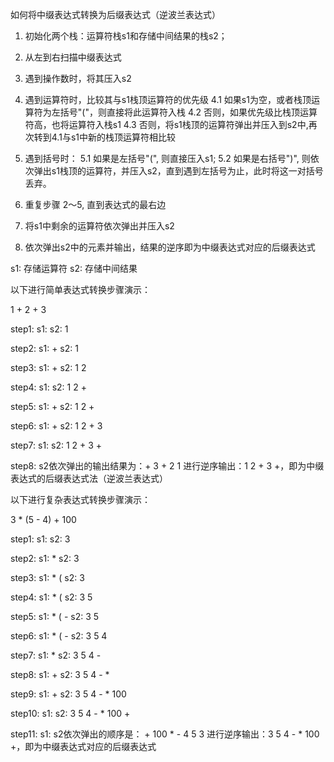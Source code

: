 如何将中缀表达式转换为后缀表达式（逆波兰表达式）

1. 初始化两个栈：运算符栈s1和存储中间结果的栈s2；
2. 从左到右扫描中缀表达式
3. 遇到操作数时，将其压入s2
4. 遇到运算符时，比较其与s1栈顶运算符的优先级
  4.1 如果s1为空，或者栈顶运算符为左括号"("，则直接将此运算符入栈
  4.2 否则，如果优先级比栈顶运算符高，也将运算符入栈s1
  4.3 否则，将s1栈顶的运算符弹出并压入到s2中,再次转到4.1与s1中新的栈顶运算符相比较
  
5. 遇到括号时：
  5.1 如果是左括号"(", 则直接压入s1;
  5.2 如果是右括号")", 则依次弹出s1栈顶的运算符，并压入s2，直到遇到左括号为止，此时将这一对括号丢弃。
  
6. 重复步骤 2～5, 直到表达式的最右边
7. 将s1中剩余的运算符依次弹出并压入s2
8. 依次弹出s2中的元素并输出，结果的逆序即为中缀表达式对应的后缀表达式

s1: 存储运算符
s2: 存储中间结果


以下进行简单表达式转换步骤演示：

1 + 2 + 3

step1: s1: 
       s2: 1
       
step2: s1: +
       s2: 1
       
step3: s1: +
       s2: 1 2

step4: s1:
       s2: 1 2 + 

step5: s1: +
       s2: 1 2 +
       
step6: s1: +
       s2: 1 2 + 3
       
step7: s1:
       s2: 1 2 + 3 +       


step8: s2依次弹出的输出结果为：+ 3 + 2 1
       进行逆序输出：1 2 + 3 +，即为中缀表达式的后缀表达式法（逆波兰表达式）
       
       
以下进行复杂表达式转换步骤演示：
       
3 * (5 - 4) + 100

step1: s1:
       s2: 3
       
step2: s1: *
       s2: 3
   
step3: s1: * (
       s2: 3
       
step4: s1: * (
       s2: 3 5
       
step5: s1: * ( -
       s2: 3 5
       
step6: s1: * ( - 
       s2: 3  5  4
       
step7: s1: * 
       s2: 3  5 4 - 
       
step8: s1: +
       s2: 3  5 4 - *
       
step9: s1: +
       s2: 3  5 4 - * 100     
       
step10: s1: 
       s2: 3  5 4 - * 100 +
       
step11: s1:
        s2依次弹出的顺序是： + 100 * - 4 5 3
        进行逆序输出：3 5 4 - * 100 +，即为中缀表达式对应的后缀表达式
        
        
